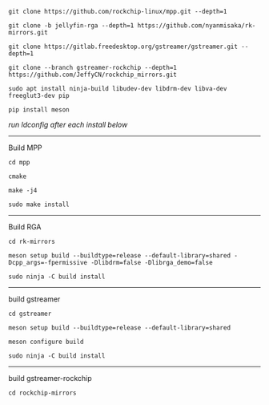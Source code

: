 `git clone https://github.com/rockchip-linux/mpp.git --depth=1`

`git clone -b jellyfin-rga --depth=1 https://github.com/nyanmisaka/rk-mirrors.git`

`git clone https://gitlab.freedesktop.org/gstreamer/gstreamer.git --depth=1`

`git clone --branch gstreamer-rockchip --depth=1 https://github.com/JeffyCN/rockchip_mirrors.git`

`sudo apt install ninja-build libudev-dev libdrm-dev libva-dev freeglut3-dev pip`

`pip install meson`



*run ldconfig after each install below*

***

Build MPP

`cd mpp`

`cmake`

`make -j4`

`sudo make install`

***

Build RGA

`cd rk-mirrors`

`meson setup build --buildtype=release --default-library=shared -Dcpp_args=-fpermissive -Dlibdrm=false -Dlibrga_demo=false`

`sudo ninja -C build install`

***

build gstreamer

`cd gstreamer`

`meson setup build --buildtype=release --default-library=shared`

`meson configure build`

`sudo ninja -C build install`

***

build gstreamer-rockchip

`cd rockchip-mirrors`
